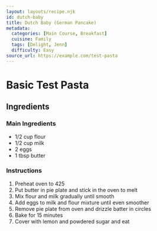 ```yaml
---
layout: layouts/recipe.njk
id: dutch-baby
title: Dutch Baby (German Pancake)
metadata:
  categories: [Main Course, Breakfast]
  cuisine: Family
  tags: [Delight, Jenn]
  difficulty: Easy
source_url: https://example.com/test-pasta
---
```


# Basic Test Pasta

## Ingredients

### Main Ingredients
- 1/2 cup flour
- 1/2 cup milk
- 2 eggs
- 1 tbsp butter

### Instructions
1. Preheat oven to 425
1. Put butter in pie plate and stick in the oven to melt
1. Mix flour and milk gradually until smooth
1. Add eggs to milk and flour mixture until even smoother
1. Remove pie plate from oven and drizzle batter in circles
1. Bake for 15 minutes
1. Cover with lemon and powdered sugar and eat